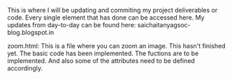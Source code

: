 This is where I will be updating and commiting my project deliverables or code. Every single element that has done can be accessed here. My updates from day-to-day can be found here: saichaitanyagsoc-blog.blogspot.in


zoom.html:
This is a file where you can zoom an image. This hasn't finished yet. The basic code has been implemented. The fuctions are to be implemented. And also some of the attributes need to be defined accordingly.
